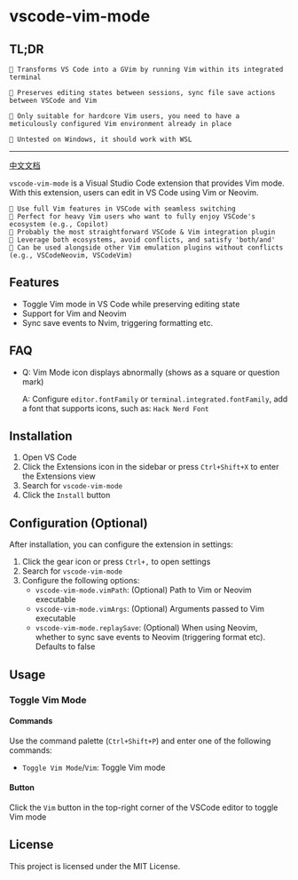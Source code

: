 # vscode-vim-mode

## TL;DR

```
🌟 Transforms VS Code into a GVim by running Vim within its integrated terminal

🌟 Preserves editing states between sessions, sync file save actions between VSCode and Vim

🌟 Only suitable for hardcore Vim users, you need to have a meticulously configured Vim environment already in place

🌟 Untested on Windows, it should work with WSL
```

---

[中文文档](README.zh-CN.md)

`vscode-vim-mode` is a Visual Studio Code extension that provides Vim mode. With this extension, users can edit in VS Code using Vim or Neovim.

```
🌟 Use full Vim features in VSCode with seamless switching
🌟 Perfect for heavy Vim users who want to fully enjoy VSCode's ecosystem (e.g., Copilot)
🌟 Probably the most straightforward VSCode & Vim integration plugin
🌟 Leverage both ecosystems, avoid conflicts, and satisfy 'both/and'
🌟 Can be used alongside other Vim emulation plugins without conflicts (e.g., VSCodeNeovim, VSCodeVim)
```

## Features

- Toggle Vim mode in VS Code while preserving editing state
- Support for Vim and Neovim
- Sync save events to Nvim, triggering formatting etc.

## FAQ

- Q: Vim Mode icon displays abnormally (shows as a square or question mark)

  A: Configure `editor.fontFamily` or `terminal.integrated.fontFamily`, add a font that supports icons, such as: `Hack Nerd Font`

## Installation

1. Open VS Code
2. Click the Extensions icon in the sidebar or press `Ctrl+Shift+X` to enter the Extensions view
3. Search for `vscode-vim-mode`
4. Click the `Install` button

## Configuration (Optional)

After installation, you can configure the extension in settings:

1. Click the gear icon or press `Ctrl+,` to open settings
2. Search for `vscode-vim-mode`
3. Configure the following options:
   - `vscode-vim-mode.vimPath`: (Optional) Path to Vim or Neovim executable
   - `vscode-vim-mode.vimArgs`: (Optional) Arguments passed to Vim executable
   - `vscode-vim-mode.replaySave`: (Optional) When using Neovim, whether to sync save events to Neovim (triggering format etc). Defaults to false

## Usage

### Toggle Vim Mode

#### Commands

Use the command palette (`Ctrl+Shift+P`) and enter one of the following commands:

- `Toggle Vim Mode`/`Vim`: Toggle Vim mode

#### Button

Click the `Vim` button in the top-right corner of the VSCode editor to toggle Vim mode

## License

This project is licensed under the MIT License.
